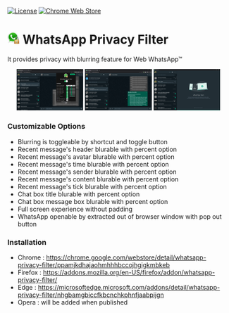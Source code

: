 [![License](https://img.shields.io/github/license/karcan/whatsapp-privacy-filter?style=for-the-badge)](https://github.com/karcan/WhatsApp-Privacy-Filter/blob/master/LICENSE)
[![Chrome Web Store](https://img.shields.io/chrome-web-store/users/ppamjkdhajaohmhhhbccojhgigkmbkeb?color=red&label=chrome%20users&logoColor=white&style=for-the-badge)](https://chrome.google.com/webstore/detail/whatsapp-privacy-filter/ppamjkdhajaohmhhhbccojhgigkmbkeb)

# <img src="/source/app/public/logo.png" width="28">  WhatsApp Privacy Filter
It provides privacy with blurring feature for Web WhatsApp™

<p align="center">
  <img width="30%" title="Privacy Filter for WhatsApp™ Web" alt="Privacy Filter for WhatsApp™ Web" src="/docs/img/popup-preview.png">
  <img width="30%" title="Privacy Filter for WhatsApp™ Web" alt="Privacy Filter for WhatsApp™ Web" src="/docs/img/message-preview.png">
  <img width="30%" title="Privacy Filter for WhatsApp™ Web" alt="Privacy Filter for WhatsApp™ Web" src="/docs/img/popout-preview.png">
</p>

### Customizable Options
* Blurring is toggleable by shortcut and toggle button
* Recent message's header blurable with percent option
* Recent message's avatar blurable with percent option
* Recent message's time blurable with percent option
* Recent message's sender blurable with percent option
* Recent message's content blurable with percent option
* Recent message's tick blurable with percent option
* Chat box title blurable with percent option
* Chat box message box blurable with percent option
* Full screen experience without padding
* WhatsApp openable by extracted out of browser window with pop out button

### Installation
* Chrome : https://chrome.google.com/webstore/detail/whatsapp-privacy-filter/ppamjkdhajaohmhhhbccojhgigkmbkeb
* Firefox : https://addons.mozilla.org/en-US/firefox/addon/whatsapp-privacy-filter/
* Edge : https://microsoftedge.microsoft.com/addons/detail/whatsapp-privacy-filter/nhgbamgbiccfkbcnchkphnfjaabpijgn
* Opera : will be added when published
